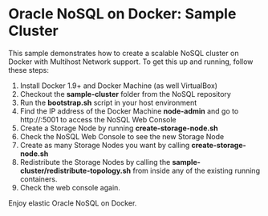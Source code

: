 Oracle NoSQL on Docker: Sample Cluster 
==========
This sample demonstrates how to create a scalable NoSQL cluster on Docker with Multihost Network support. To get this up and running, follow these steps:

 1. Install Docker 1.9+ and Docker Machine (as well VirtualBox)
 2. Checkout the **sample-cluster** folder from the NoSQL repository
 3. Run the **bootstrap.sh** script in your host environment
 4. Find the IP address of the Docker Machine **node-admin** and go to http://<ip>:5001 to access the NoSQL Web Console
 5. Create a Storage Node by running **create-storage-node.sh**
 6. Check the NoSQL Web Console to see the new Storage Node
 7. Create as many Storage Nodes you want by calling **create-storage-node.sh**
 8. Redistribute the Storage Nodes by calling the **sample-cluster/redistribute-topology.sh** from inside any of the existing running containers.
 9. Check the web console again.

Enjoy elastic Oracle NoSQL on Docker.
